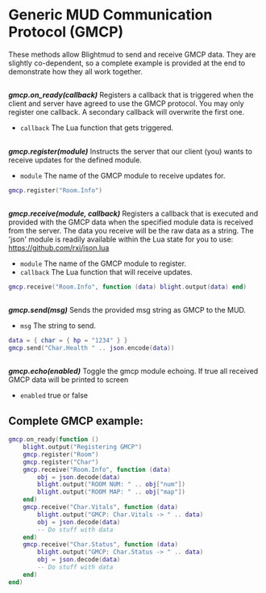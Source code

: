 # Generic MUD Communication Protocol (GMCP)

These methods allow Blightmud to send and receive GMCP data. They are slightly
co-dependent, so a complete example is provided at the end to demonstrate
how they all work together.

##

***gmcp.on_ready(callback)***
Registers a callback that is triggered when the client and server have agreed
to use the GMCP protocol.
You may only register one callback. A secondary callback will
overwrite the first one.

- `callback`   The Lua function that gets triggered.

##

***gmcp.register(module)***
Instructs the server that our client (you) wants to receive updates for
the defined module.

- `module`  The name of the GMCP module to receive updates for.

```lua
gmcp.register("Room.Info")
```

##

***gmcp.receive(module, callback)***
Registers a callback that is executed and provided with the GMCP data when
the specified module data is received from the server. The data you receive
will be the raw data as a string. The 'json' module is readily available
within the Lua state for you to use: https://github.com/rxi/json.lua

- `module`   The name of the GMCP module to register.
- `callback` The Lua function that will receive <module> updates.

```lua
gmcp.receive("Room.Info", function (data) blight.output(data) end)
```

##

***gmcp.send(msg)***
Sends the provided msg string as GMCP to the MUD.

- `msg`   The string to send.

```lua
data = { char = { hp = "1234" } }
gmcp.send("Char.Health " .. json.encode(data))
```

##

***gmcp.echo(enabled)***
Toggle the gmcp module echoing. If true all received GMCP data will be printed
to screen

- `enabled`   true or false

## Complete GMCP example: 

```lua
gmcp.on_ready(function ()
    blight.output("Registering GMCP")
    gmcp.register("Room")
    gmcp.register("Char")
    gmcp.receive("Room.Info", function (data)
        obj = json.decode(data)
        blight.output("ROOM NUM: " .. obj["num"])
        blight.output("ROOM MAP: " .. obj["map"])
    end)
    gmcp.receive("Char.Vitals", function (data)
        blight.output("GMCP: Char.Vitals -> " .. data)
        obj = json.decode(data)
        -- Do stuff with data
    end)
    gmcp.receive("Char.Status", function (data)
        blight.output("GMCP: Char.Status -> " .. data)
        obj = json.decode(data)
        -- Do stuff with data
    end)
end)
```

